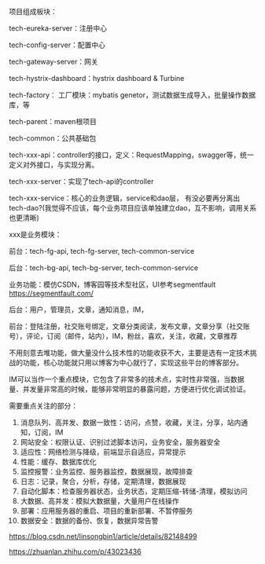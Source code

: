 项目组成板块：

tech-eureka-server：注册中心

tech-config-server：配置中心

tech-gateway-server：网关

tech-hystrix-dashboard：hystrix dashboard & Turbine



tech-factory： 工厂模块：mybatis genetor，测试数据生成导入，批量操作数据库，等

tech-parent：maven根项目

tech-common：公共基础包

tech-xxx-api：controller的接口，定义：RequestMapping，swagger等，统一定义对外接口，与实现分离。

tech-xxx-server：实现了tech-api的controller

tech-xxx-service：核心的业务逻辑，service和dao层，
有没必要再分离出tech-dao?(我觉得不应该，每个业务项目应该单独建立dao，互不影响，调用关系也更清晰)

xxx是业务模块：

前台：tech-fg-api, tech-fg-server, tech-common-service

后台：tech-bg-api, tech-bg-server, tech-common-service



业务功能：模仿CSDN，博客园等技术型社区，UI参考segmentfault <https://segmentfault.com/>

后台：用户，管理员，文章，通知消息，IM，

前台：登陆注册，社交账号绑定，文章分类阅读，发布文章，文章分享（社交账号），评论，订阅（邮件，站内），IM，粉丝，喜欢，关注，收藏，文章推荐

不用刻意去堆功能，做大量没什么技术性的功能收获不大，主要是选有一定技术挑战的功能，核心功能就只用以博客为中心就行了，实现这些平台的博客部分。

IM可以当作一个重点模块，它包含了非常多的技术点，实时性非常强，当数据量、并发量非常高的时候，能够非常明显的暴露问题，方便进行优化调试验证。

需要重点关注的部分：

1. 消息队列、高并发、数据一致性：访问，点赞，收藏，关注，分享，站内通知，订阅，IM
2. 网站安全：权限认证、识别过滤脚本访问，业务安全，服务器安全
3. 适应性：网络检测与降级，前端显示自适应，异常提示
4. 性能：缓存、数据库优化
5. 监控报警：业务监控、服务器监控，数据展现，故障排查
6. 日志：记录，聚合，分析，存储，定期清理，数据展现
7. 自动化脚本：检查服务器状态，业务状态，定期压缩-转储-清理，模拟访问
8. 大数据、高并发：模拟大数据量，大量用户在线操作
9. 部署：应用服务器的重启、项目的重新部署、不暂停服务
10. 数据安全：数据的备份、恢复，数据异常告警



<https://blog.csdn.net/linsongbin1/article/details/82148499>



<https://zhuanlan.zhihu.com/p/43023436>



